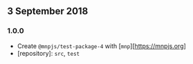 ## 3 September 2018

### 1.0.0

- Create `@mnpjs/test-package-4` with [`mnp`][https://mnpjs.org]
- [repository]: `src`, `test`
